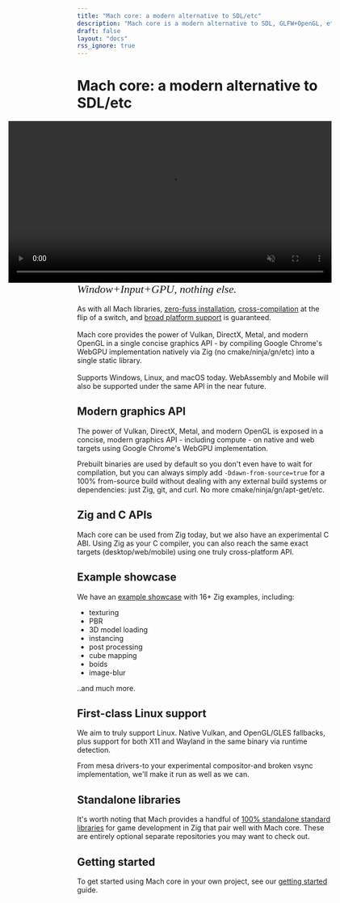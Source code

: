 ```yaml
---
title: "Mach core: a modern alternative to SDL/etc"
description: "Mach core is a modern alternative to SDL, GLFW+OpenGL, etc. It is truly cross-platform, featuring desktop, web (soon), and mobile (future) support all under the same Zig & C API. With it you get a window+input+GPU, nothing else. Zero-fuss installation, cross-compilation at the flip of a switch, powered by Google's WebGPU implementation."
draft: false
layout: "docs"
rss_ignore: true
---
```


# Mach core: a modern alternative to SDL/etc

<p>
    <video autoplay loop muted style="height: 20rem; float: right; padding-left: 1rem;">
        <source src="https://user-images.githubusercontent.com/3173176/210314999-b092b6f2-34ae-45aa-b6e9-c553a034835d.webm" type="video/webm">
    </video>
    <span style="font-family: Orbitron; font-size: 22px;"><em>Window+Input+GPU, nothing else.</em></span>
    <br/>
    <br/>
    As with all Mach libraries, <a href="../about/goals#zero-fuss-installation">zero-fuss installation</a>, <a href="../about/goals#seamless-cross-compilation">cross-compilation</a> at the flip of a switch, and <a href="../about/goals#platform-support">broad platform support</a> is guaranteed.
    </br>
    </br>
    Mach core provides the power of Vulkan, DirectX, Metal, and modern OpenGL in a single concise graphics API - by compiling Google Chrome's WebGPU implementation natively via Zig (no cmake/ninja/gn/etc) into a single static library.
    <br/>
    <br/>
    Supports Windows, Linux, and macOS today. WebAssembly and Mobile will also be supported under the same API in the near future.
</p>


## Modern graphics API

The power of Vulkan, DirectX, Metal, and modern OpenGL is exposed in a concise, modern graphics API - including compute - on native and web targets using Google Chrome's WebGPU implementation.

Prebuilt binaries are used by default so you don't even have to wait for compilation, but you can always simply add `-Ddawn-from-source=true` for a 100% from-source build without dealing with any external build systems or dependencies: just Zig, git, and curl. No more cmake/ninja/gn/apt-get/etc.

## Zig and C APIs

Mach core can be used from Zig today, but we also have an experimental C ABI. Using Zig as your C compiler, you can also reach the same exact targets (desktop/web/mobile) using one truly cross-platform API.

## Example showcase

We have an [example showcase](examples) with 16+ Zig examples, including:

* texturing
* PBR
* 3D model loading
* instancing
* post processing
* cube mapping
* boids
* image-blur

..and much more.

## First-class Linux support

We aim to truly support Linux. Native Vulkan, and OpenGL/GLES fallbacks, plus support for both X11 and Wayland in the same binary via runtime detection.

From mesa drivers-to your experimental compositor-and broken vsync implementation, we'll make it run as well as we can.

## Standalone libraries

It's worth noting that Mach provides a handful of [100% standalone standard libraries](../libs) for game development in Zig that pair well with Mach core. These are entirely optional separate repositories you may want to check out.

## Getting started

To get started using Mach core in your own project, see our [getting started](getting-started) guide.
